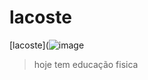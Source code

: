 # lacoste
[lacoste](![image](https://github.com/kawebangu8/lacoste/assets/169898721/15abd475-6637-4f70-9b6d-879471b28e9d)
> hoje tem educação fisica

